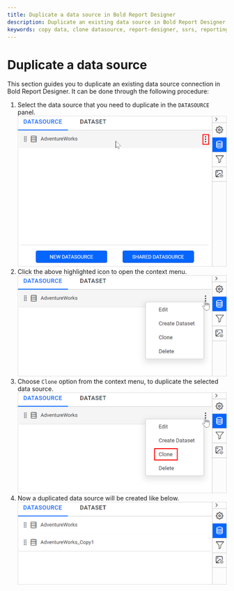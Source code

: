 ```yaml
---
title: Duplicate a data source in Bold Report Designer
description: Duplicate an existing data source in Bold Report Designer when data-level restrictions need to be imposed for report items.
keywords: copy data, clone datasource, report-designer, ssrs, reporting
---
```


# Duplicate a data source

This section guides you to duplicate an existing data source connection in Bold Report Designer. It can be done through the following procedure:

1. Select the data source that you need to duplicate in the `DATASOURCE` panel.
   ![Data source item menu icon](/static/assets/on-premise/images/report-designer/manage-data/datasource/data-source-item-menu-icon.png#width=540px)
2. Click the above highlighted icon to open the context menu.
   ![Data panel context menu](/static/assets/on-premise/images/report-designer/manage-data/datasource/data-panel-context-menu.png#width=540px)
3. Choose `Clone` option from the context menu, to duplicate the selected data source.
   ![Image represents the duplicate datasource icon](/static/assets/on-premise/images/report-designer/manage-data/datasource/clone-data-source-option.png#width=540px)
4. Now a duplicated data source will be created like below.
   ![Image represents the datasource is duplicated](/static/assets/on-premise/images/report-designer/manage-data/datasource/duplicate-data-source-represenation.png#width=540px)
